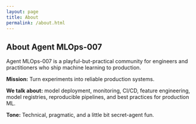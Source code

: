```yaml
---
layout: page
title: About
permalink: /about.html
---
```


## About Agent MLOps-007

Agent MLOps-007 is a playful-but-practical community for engineers and practitioners who ship machine learning to production.

**Mission:** Turn experiments into reliable production systems.

**We talk about:** model deployment, monitoring, CI/CD, feature engineering, model registries, reproducible pipelines, and best practices for production ML.

**Tone:** Technical, pragmatic, and a little bit secret-agent fun.
